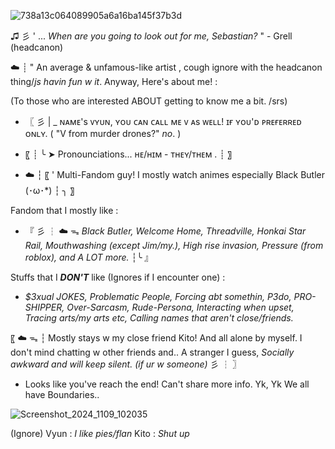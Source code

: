 ![738a13c064089905a6a16ba145f37b3d](https://github.com/user-attachments/assets/10a25c40-7edd-457b-a830-62f44634c51f)

♫ 彡 ' ... *When are you going to look out for me, Sebastian?* " - Grell (headcanon)

☁️ ┊ " An average & unfamous-like artist , cough ignore with the headcanon thing/*js havin fun w it*. Anyway, Here's about me! :

(To those who are interested ABOUT getting to know me a bit. /srs)
- 〖 彡 | _ ɴᴀᴍᴇ's ᴠʏᴜɴ, ʏᴏᴜ ᴄᴀɴ ᴄᴀʟʟ ᴍᴇ ᴠ ᴀs ᴡᴇʟʟ! ɪғ ʏᴏᴜ'ᴅ ᴘʀᴇғᴇʀʀᴇᴅ ᴏɴʟʏ. ( "V from murder drones?" *no*. )


- 〖 ┊ ╰ ➤ Pronounciations... ʜᴇ/ʜɪᴍ - ᴛʜᴇʏ/ᴛʜᴇᴍ . ┊ 〗

- ☁️ ┆ 〖 ' Multi-Fandom guy! I mostly watch animes especially Black Butler (･ω･*) ┆ ╮ 〗

Fandom that I mostly like :
- 『 彡 ┆ ☁️ ᯓ *Black Butler, Welcome Home, Threadville, Honkai Star Rail, Mouthwashing (except Jim/my.), High rise invasion, Pressure (from roblox), and A LOT more.* ┆╰ 』

Stuffs that I ***DON'T*** like (Ignores if I encounter one) :
- *$3xual JOKES, Problematic People, Forcing abt somethin, P3do, PRO-SHIPPER, Over-Sarcasm, Rude-Persona, Interacting when upset, Tracing arts/my arts etc, Calling names that aren't close/friends.*

〖 ☁️ ᯓ ┆ Mostly stays w my close friend Kito! And all alone by myself. I don't mind chatting w other friends and.. A stranger I guess, *Socially awkward and will keep silent. (if ur w someone)* 彡 ┆ 〗

- Looks like you've reach the end! Can't share more info. Yk, Yk We all have Boundaries..

![Screenshot_2024_1109_102035](https://github.com/user-attachments/assets/62cc34dd-d3b2-434c-a142-36584c580ea1)


(Ignore) 
Vyun : *I like pies/flan*
Kito : *Shut up*
